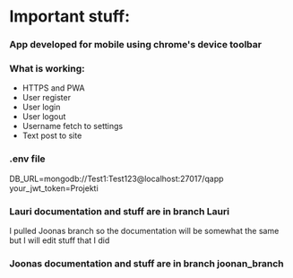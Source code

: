 # Important stuff:
### App developed for mobile using chrome's device toolbar
### What is working:

- HTTPS and PWA
- User register
- User login
- User logout
- Username fetch to settings
- Text post to site

### .env file
DB_URL=mongodb://Test1:Test123@localhost:27017/qapp  
your_jwt_token=Projekti

### Lauri documentation and stuff are in branch Lauri
I pulled Joonas branch so the documentation will be somewhat the same but I will edit stuff that I did

### Joonas documentation and stuff are in branch joonan_branch


